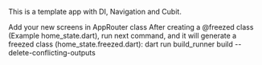 This is a template app with DI, Navigation and Cubit.

Add your new screens in AppRouter class
After creating a @freezed class (Example home_state.dart), run next command, and it will generate a freezed class (home_state.freezed.dart):
   dart run build_runner build --delete-conflicting-outputs
